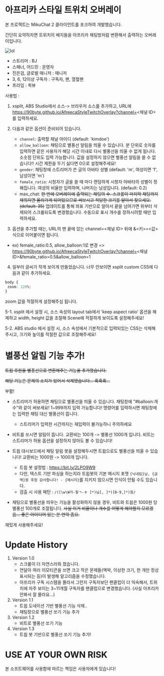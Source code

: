 # 아프리카 스타일 트위치 오버레이
본 프로젝트는 MikuChat 2 클라이언트를 포크하여 개발했습니다.

간단히 요약하자면 트위치의 배지들을 아프리카 채팅방처럼 변환해서 출력하는 오버레이입니다.

![lol](https://90byte.github.io/AfreecaStyleTwitchOverlay/lol.gif)

- 스트리머 : BJ
- 스패너, 어드민 : 운영자
- 진은검, 글로벌 매니저 : 매니저
- 3, 6, 12이상 구독자 : 구독자, 팬, 열혈팬
- 프라임 : 퀵뷰

사용법 : 
1. xsplit, ABS Studio에서 소스-> 브라우저 소스를 추가하고, URL에 https://90byte.github.io/AfreecaStyleTwitchOverlay?channel=<채널 ID> 를 입력하세요.

2. 다음과 같은 옵션이 준비되어 있습니다.
	- `channel`: 출력할 채널 아이디 (default: 'kimdoe')
	- `allow_balloon`: 채팅으로 별풍선 알림을 띄울 수 있습니다. 분 단위로 숫자를 입력하면 같은 사용자가 해당 시간 이내로 다시 별풍선을 띄울 수 없게 됩니다. 소숫점 단위도 입력 가능합니다. 값을 설정하지 않으면 별풍선 알림을 쓸 수 없습니다!! 시간 제한을 두기 싫다면 0으로 설정해주세요!
	- `gender`: 채팅창에 스트리머가 쓴 글의 아바타 성별 (default: 'm', 여성이면 'f', 남성이면 'm')
	- `female_ratio`: 시청자가 글을 쓸 때 마다 랜덤하게 시청자 아바타의 성별이 정해집니다. 여성의 비율만 입력하며, 나머지는 남성입니다. (default: 0.2)
	- max_chat: ~~한 번에 오버레이에 출력되는 채팅의 수. 스크롤이 마지막 채팅까지 채워지면 올라가게 되어있으므로 써보시고 적당한 크기를 알아서 찾으세요.(default: 35)~~ 업데이트를 통해 좌표 기반으로 알아서 끝을 넘어가면 위부터 삭제되어 스크롤되도록 변경했습니다. 수동으로 표시 개수를 정하시려할 때만 입력하세요.

3. 옵션을 추가할 때는, URL의 맨 끝에 있는 channel=<채널 ID> 뒤에 &<키>=<값> 식으로 이어붙이면 됩니다.
  - ex) female_ratio:0.5, allow_balloon:1로 변경 => https://90byte.github.io/AfreecaStyleTwitchOverlay?channel=<채널 ID>&female_ratio=0.5&allow_balloon=1

4. 일부러 글씨가 작게 보이게 만들었습니다. 너무 안보이면 xsplit custom CSS에 다음과 같이 추가하세요.
```css
body {
 zoom: 120%;
}
```
zoom 값을 적절하게 설정해주심 됩니다.

5-1. xsplit 에서 설정 시, 소스 속성의 layout tab에서 'keep aspect ratio' 옵션을 해제하고 width, height 값을 조절해 Scene에 적절하게 보이도록 설정해주세요!

5-2. ABS studio 에서 설정 시, 소스 속성에서 기본적으로 입력되있는 CSS는 삭제해주시고, 크기와 높이를 적절한 값으로 조절해주세요!

# 별풍선 알림 기능 추가!

~~트윕 후원을 별풍선으로 변환해주는 기능을 추가했습니다.~~

~~해당 기능은 문제의 소지가 있어서 삭제됐습니다... 흑흑흑...~~ 

부활!

- 스트리머가 허용하면 채팅으로 별풍선을 띄울 수 있습니다. 채팅창에 "#balloon:개수"와 같이 써보세요! 1~999까지 입력 가능합니다! 명령어를 입력하시면 채팅창에는 입력한 채팅 대신 별풍선이 뜹니다.
	- 스트리머가 입력한 시간까지는 재입력이 불가능하니 주의하세요

- 비트를 쏘시면 알림이 뜹니다. 교환비는 100개 -> 별풍선 1000개 입니다. 비트는 스트리머가 허용 옵션을 설정하지 않아도 볼 수 있습니다!

- 트윕 대시보드에서 채팅 알림 봇을 설정해두시면 트윕으로도 별풍선을 띄울 수 있습니다! 교환비는 1000원 -> 1000개 입니다.
	- 트윕 봇 설정법 : https://bit.ly/2LPO9W9
	- 다만, 텍스트 기반 파싱을 하는지라 트윕봇의 기본 메시지 포맷 `{닉네임}님, {금액}원 후원 감사합니다! - {메시지}`를 지키지 않으시면 인식이 안될 수도 있습니다.
	- 검출 시 사용 패턴 : `/([\w\W가-힣ㄱ-ㅎ ]*)님[, ]*([0-9,]*)원/`

- 채팅으로 별풍선을 띄우는 기능을 활성화하지 않을 경우, 비트와 트윕은 1000원 당 별풍선 100개로 조절됩니다. ~~사실 이거 비율이나 개수를 어떻게 해야할지 모르겠음... 좋은 아이디어 있는 분 연락 좀요.~~



재밌게 사용해주세요!

# Update History
1. Version 1.0
	- 스크롤이 더 자연스러워 졌습니다.
	- 연달아 여러 이모티콘을 쓰면 크고 작은 문제들(엑박, 이상한 크기, 한 개만 정상 표시되는 등)이 발생해 알고리즘을 수정했습니다.
	- 아프리카 구독 시스템을 몰라서 그런지 구독자보단 팬클럽이 더 익숙해서, 트위치에 자주 보이는 3~11개월 구독자를 팬클럽으로 변경했습니다. (사실 아프리카 안봐서 잘 몰라요...)
2. Version 1.1
	- 트윕 도네이션 기반 별풍선 기능 삭제..
	- 채팅창으로 별풍선 쏘기 기능 추가
3. Version 1.2
	- 비트로 별풍선 쏘기 기능 
4. Version 1.3
	- 트윕 봇 기반으로 별풍선 쏘기 기능 추가!

# USE AT YOUR OWN RISK
본 소프트웨어를 사용함에 따르는 책임은 사용자에게 있습니다!
